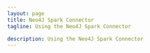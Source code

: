 ```yaml
---
layout: page
title: Neo4J Spark Connector
tagline: Using the Neo4J Spark Connector

description: Using the Neo4J Spark Connector
---
```


